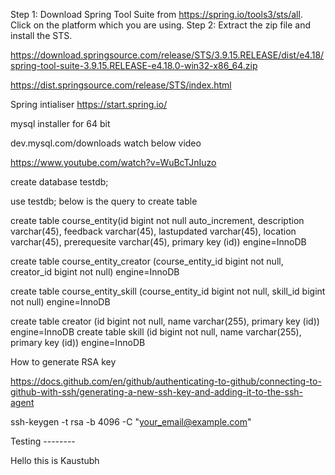 Step 1: Download Spring Tool Suite from https://spring.io/tools3/sts/all. Click on the platform which you are using.
Step 2: Extract the zip file and install the STS.

https://download.springsource.com/release/STS/3.9.15.RELEASE/dist/e4.18/spring-tool-suite-3.9.15.RELEASE-e4.18.0-win32-x86_64.zip

https://dist.springsource.com/release/STS/index.html

Spring intialiser https://start.spring.io/

mysql installer for 64 bit

dev.mysql.com/downloads watch below video

https://www.youtube.com/watch?v=WuBcTJnIuzo

create database testdb;

use testdb; below is the query to create table

create table course_entity(id bigint not null auto_increment, description varchar(45), feedback varchar(45), lastupdated varchar(45), location varchar(45), prerequesite varchar(45), primary key (id)) engine=InnoDB

create table course_entity_creator (course_entity_id bigint not null, creator_id bigint not null) engine=InnoDB

create table course_entity_skill (course_entity_id bigint not null, skill_id bigint not null) engine=InnoDB

create table creator (id bigint not null, name varchar(255), primary key (id)) engine=InnoDB create table skill (id bigint not null, name varchar(255), primary key (id)) engine=InnoDB

How to generate RSA key

https://docs.github.com/en/github/authenticating-to-github/connecting-to-github-with-ssh/generating-a-new-ssh-key-and-adding-it-to-the-ssh-agent

ssh-keygen -t rsa -b 4096 -C "your_email@example.com"

Testing --------

Hello this is Kaustubh